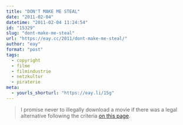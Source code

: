 ```yaml
---
title: "DON'T MAKE ME STEAL"
date: "2011-02-04"
datetime: "2011-02-04 11:24:54"
id: "15329"
slug: "dont-make-me-steal"
url: "https://eay.cc/2011/dont-make-me-steal/"
author: "eay"
format: "post"
tags:
  - copyright
  - filme
  - filmindustrie
  - netzkultur
  - piraterie
meta:
  - yourls_shorturl: "https://eay.li/15g"
---
```


> I promise never to illegally download a movie if there was a legal alternative following the criteria [on this page](http://www.dontmakemesteal.com/).
